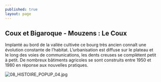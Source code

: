 ```yaml
---
published: true
layout: page
---
```

## Coux et Bigaroque - Mouzens : Le Coux

Implanté au bord de la vallée cultivée ce bourg très ancien connaît une évolution constante de l’habitat. L’urbanisation est diffuse sur le plateau et le long des voies de communications, les dents creuses se complètent petit à petit. De nombreux bâtiments agricoles se sont construits entre 1950 et 1980 en réponse aux nouvelles pratiques.

![08_HISTOIRE_POPUP_04.jpg]({{site.baseurl}}/data/images/8/histoire/08_HISTOIRE_POPUP_04.jpg)
